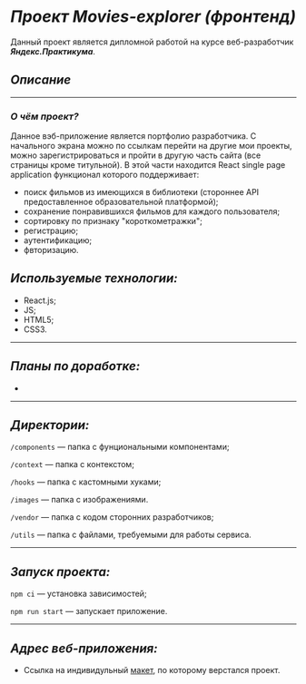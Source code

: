 # ***Проект Movies-explorer (фронтенд)***
Данный проект является дипломной работой на курсе веб-разработчик ***Яндекс.Практикума***.
## *Описание*
----
### ***О чём проект?***

Данное вэб-приложение является портфолио разработчика. С начального экрана можно по ссылкам перейти на другие мои проекты, можно зарегистрироваться и пройти в другую часть сайта (все страницы кроме титульной).
В этой части находится React single page application функционал которого поддерживает:
* поиск фильмов из имеющихся в библиотеки (стороннее API предоставленное образовательной платформой);
* сохранение понравившихся фильмов для каждого пользователя;
* сортировку по признаку "короткометражки";
* регистрацию;
* аутентификацию;
* фвторизацию.

## *Используемые технологии:*

* React.js;
* JS;
* HTML5;
* CSS3.
---
## *Планы по доработке:*
*

---
## *Директории:*

`/components` — папка с фунциональными компонентами;

`/context` — папка с контекстом;

`/hooks` — папка с кастомными хуками;

`/images` — папка c изображениями.

`/vendor` — папка с кодом сторонних разработчиков;

`/utils` — папка с файлами, требуемыми для работы сервиса.

---
## *Запуск проекта:*
`npm сi` — установка зависимостей;

`npm run start` — запускает приложение.

---
## *Адрес веб-приложения:*


* Ссылка на индивидульный [макет](https://disk.yandex.ru/d/WGfIKffnO0lZHQ), по которому верстался проект.
